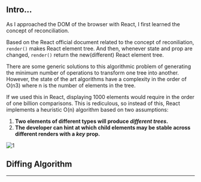 ## Intro...
As I approached the DOM of the browser with React, I first learned the concept of reconciliation.

Based on the React official document related to the concept of reconiliation, `render()` makes React element tree. And then, whenever state and prop are changed, `render()` return the new(different) React element tree.

There are some generic solutions to this algorithmic problem of generating the minimum number of operations to transform one tree into another. However, the state of the art algorithms have a complexity in the order of O(n3) where n is the number of elements in the tree.

If we used this in React, displaying 1000 elements would require in the order of one billion comparisons. This is rediculous, so instead of this, React implements a heuristic O(n) algorithm based on two assumptions:

1. **Two elements of different types will produce *different trees*.**
2. **The developer can hint at which child elements may be stable across different renders with a *key* prop.**

![1](https://github.com/jinscodes/Blog_nextJS/assets/87598134/cade6415-606b-4069-b5e0-134855bd2b08)

## Diffing Algorithm

---
[](https://legacy.reactjs.org/docs/reconciliation.html)

[](https://programming119.tistory.com/240)

[](https://velog.io/@juno7803/React-Reconciliation-%EC%9E%AC%EC%A1%B0%EC%A0%95)

[](https://www.scaler.com/topics/react/virtual-dom-in-react/)